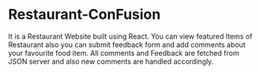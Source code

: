 # Restaurant-ConFusion
It is a Restaurant Website built using React.
You can view featured Items of Restaurant also you can submit feedback form and add comments about your favourite food item.
All comments and Feedback are fetched from JSON server and also new comments are handled accordingly.
